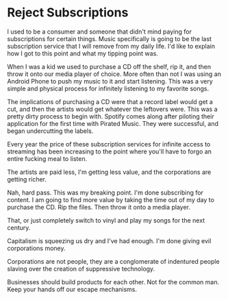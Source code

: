 # Reject Subscriptions

I used to be a consumer and someone that didn't mind paying for subscriptions for certain things. Music specifically is going to be the last subscription service that I will remove from my daily life. I'd like to explain how I got to this point and what my tipping point was.

When I was a kid we used to purchase a CD off the shelf, rip it, and then throw it onto our media player of choice. More often than not I was using an Android Phone to push my music to it and start listening. This was a very simple and physical process for infinitely listening to my favorite songs.

The implications of purchasing a CD were that a record label would get a cut, and then the artists would get whatever the leftovers were. This was a pretty dirty process to begin with. Spotify comes along after piloting their application for the first time with Pirated Music. They were successful, and began undercutting the labels.

Every year the price of these subscription services for infinite access to streaming has been increasing to the point where you'll have to forgo an entire fucking meal to listen. 

The artists are paid less, I'm getting less value, and the corporations are getting richer.

Nah, hard pass. This was my breaking point. I'm done subscribing for content. I am going to find more value by taking the time out of my day to purchase the CD. Rip the files. Then throw it onto a media player.

That, or just completely switch to vinyl and play my songs for the next century.

Capitalism is squeezing us dry and I've had enough. I'm done giving evil corporations money. 

Corporations are not people, they are a conglomerate of indentured people slaving over the creation of suppressive technology.

Businesses should build products for each other. Not for the common man. Keep your hands off our escape mechanisms.
